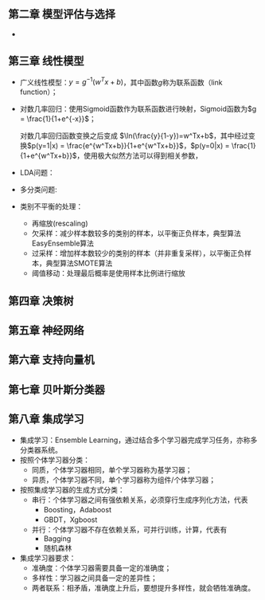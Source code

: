 ## **第二章** 模型评估与选择

* ​





## 第三章 线性模型

* 广义线性模型：$y = g^{-1}(w^Tx+b)$，其中函数$g$称为联系函数（link function）；

* 对数几率回归：使用Sigmoid函数作为联系函数进行映射，Sigmoid函数为$g = \frac{1}{1+e^{-x}}$；

  对数几率回归函数变换之后变成 $\ln(\frac{y}{1-y})=w^Tx+b$，其中经过变换$p(y=1|x) = \frac{e^{w^Tx+b}}{1+e^{w^Tx+b}}$，$p(y=0|x) = \frac{1}{1+e^{w^Tx+b}}$，使用极大似然方法可以得到相关参数，

* LDA问题：

* 多分类问题:

* 类别不平衡的处理：

  * 再缩放(rescaling)
  * 欠采样：减少样本数较多的类别的样本，以平衡正负样本，典型算法EasyEnsemble算法
  * 过采样：增加样本数较少的类别的样本（并非重复采样），以平衡正负样本，典型算法SMOTE算法
  * 阈值移动：处理最后概率是使用样本比例进行缩放

## 第四章 决策树







## 第五章 神经网络



## 第六章 支持向量机

## 第七章 贝叶斯分类器

## 第八章 集成学习

* 集成学习：Ensemble Learning，通过结合多个学习器完成学习任务，亦称多分类器系统。
* 按照个体学习器分类：
  * 同质，个体学习器相同，单个学习器称为基学习器；
  * 异质，个体学习器不同，单个学习器称为组件/个体学习器；
* 按照集成学习器的生成方式分类：
  * 串行：个体学习器之间有强依赖关系，必须穿行生成序列化方法，代表
    * Boosting，Adaboost
    * GBDT，Xgboost
  * 并行：个体学习器不存在依赖关系，可并行训练，计算，代表有
    * Bagging
    * 随机森林
* 集成学习器要求：
  * 准确度：个体学习器需要具备一定的准确度；
  * 多样性：学习器之间具备一定的差异性；
  * 两者联系：相矛盾，准确度上升后，要想提升多样性，就会牺牲准确度。













